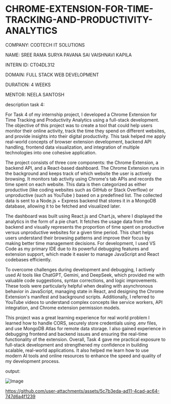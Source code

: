 # CHROME-EXTENSION-FOR-TIME-TRACKING-AND-PRODUCTIVITY-ANALYTICS
COMPANY: CODTECH IT SOLUTIONS

NAME: SREE RAMA SURYA PAVANA SAI VAISHNAVI KAPILA

INTERN ID: CT04DL312

DOMAIN: FULL STACK WEB DEVELOPMENT

DURATION: 4 WEEKS

MENTOR: NEELA SANTOSH

description task 4:

For Task 4 of my internship project, I developed a Chrome Extension for Time Tracking and Productivity Analytics using a full-stack development. The objective of this project was to create a tool that could help users monitor their online activity, track the time they spend on different websites, and provide insights into their digital productivity. This task helped me apply real-world concepts of browser extension development, backend API handling, frontend data visualization, and integration of multiple technologies into one cohesive application.

The project consists of three core components: the Chrome Extension, a backend API, and a React-based dashboard. The Chrome Extension runs in the background and keeps track of which website the user is actively browsing. It monitors tab activity using Chrome's tab APIs and records the time spent on each website. This data is then categorized as either productive (like coding websites such as GitHub or Stack Overflow) or unproductive (such as YouTube ) based on a predefined list. The collected data is sent to a Node.js + Express backend that stores it in a MongoDB database, allowing it to be fetched and visualized later.

The dashboard was built using React.js and Chart.js, where I displayed the analytics in the form of a pie chart. It fetches the usage data from the backend and visually represents the proportion of time spent on productive versus unproductive websites for a given time period. This chart helps users understand their browsing patterns and improve their focus by making better time management decisions. For development, I used VS Code as my primary IDE due to its powerful debugging features and extension support, which made it easier to manage JavaScript and React codebases efficiently.

To overcome challenges during development and debugging, I actively used AI tools like ChatGPT, Gemini, and DeepSeek, which provided me with valuable code suggestions, syntax corrections, and logic improvements. These tools were particularly helpful when dealing with asynchronous behavior in JavaScript, managing state in React, and designing the Chrome Extension's manifest and background scripts. Additionally, I referred to YouTube videos to understand complex concepts like service workers, API integration, and Chrome extension permission models. 

This project was a great learning experience for real world problem I learned how to handle CORS, securely store credentials using .env files, and use MongoDB Atlas for remote data storage. I also gained experience in debugging frontend and backend issues and ensuring the real-time functionality of the extension. Overall, Task 4 gave me practical exposure to full-stack development and strengthened my confidence in building scalable, real-world applications. It also helped me learn how to use modern AI tools and online resources to enhance the speed and quality of my development process.


output:

![Image](https://github.com/user-attachments/assets/9452f9db-2723-4b05-aac7-4f17cd44facc)

https://github.com/user-attachments/assets/5c7b3eda-ad11-4cad-ac64-747d6a4f1239

